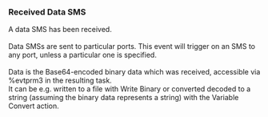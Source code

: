 ### Received Data SMS

A data SMS has been received.\
\
Data SMSs are sent to particular ports. This event will trigger on an
SMS to any port, unless a particular one is specified.\
\
Data is the Base64-encoded binary data which was received, accessible
via %evtprm3 in the resulting task.\
It can be e.g. written to a file with Write Binary or converted decoded
to a string (assuming the binary data represents a string) with the
Variable Convert action.
